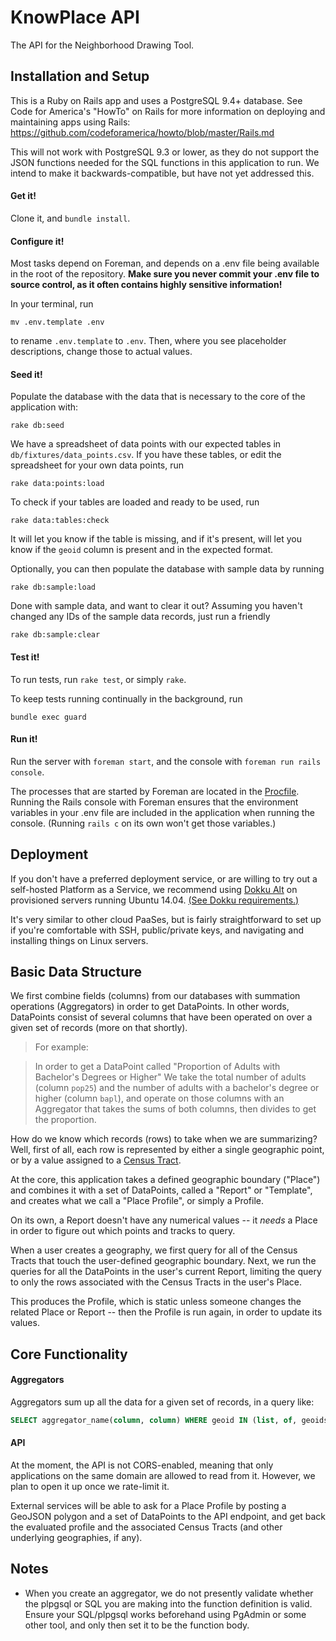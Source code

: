 # KnowPlace API

The API for the Neighborhood Drawing Tool.



## Installation and Setup

This is a Ruby on Rails app and uses a PostgreSQL 9.4+ database. See Code for America's "HowTo" on Rails for more information on deploying and maintaining apps using Rails: https://github.com/codeforamerica/howto/blob/master/Rails.md

This will not work with PostgreSQL 9.3 or lower, as they do not support the JSON functions needed for the SQL functions in this application to run. We intend to make it backwards-compatible, but have not yet addressed this.

#### Get it!

Clone it, and `bundle install`.

#### Configure it!

Most tasks depend on Foreman, and depends on a .env file being available in the root of the repository. __Make sure you never commit your .env file to source control, as it often contains highly sensitive information!__

In your terminal, run

```
mv .env.template .env
```

to rename `.env.template` to `.env`. Then, where you see placeholder descriptions, change those to actual values.

#### Seed it!

Populate the database with the data that is necessary to the core of the application with:

```
rake db:seed
```

We have a spreadsheet of data points with our expected tables in `db/fixtures/data_points.csv`. If you have these tables, or edit the spreadsheet for your own data points, run

```
rake data:points:load
```

To check if your tables are loaded and ready to be used, run

```
rake data:tables:check
```

It will let you know if the table is missing, and if it's present, will let you know if the `geoid` column is present and in the expected format.

Optionally, you can then populate the database with sample data by running

```
rake db:sample:load
```

Done with sample data, and want to clear it out? Assuming you haven't changed any IDs of the sample data records, just run a friendly

```
rake db:sample:clear
```

#### Test it!

To run tests, run `rake test`, or simply `rake`.

To keep tests running continually in the background, run

```
bundle exec guard
```

#### Run it!

Run the server with `foreman start`, and the console with `foreman run rails console`.

The processes that are started by Foreman are located in the [Procfile](Procfile). Running the Rails console with Foreman ensures that the environment variables in your .env file are included in the application when running the console. (Running `rails c` on its own won't get those variables.)


## Deployment

If you don't have a preferred deployment service, or are willing to try out a self-hosted Platform as a Service, we recommend using [Dokku Alt](https://github.com/dokku-alt/dokku-alt) on provisioned servers running Ubuntu 14.04. [(See Dokku requirements.)](https://github.com/dokku-alt/dokku-alt#requirements)

It's very similar to other cloud PaaSes, but is fairly straightforward to set up if you're comfortable with SSH, public/private keys, and navigating and installing things on Linux servers.


## Basic Data Structure

We first combine fields (columns) from our databases with summation operations (Aggregators) in order to get DataPoints. In other words, DataPoints consist of several columns that have been operated on over a given set of records (more on that shortly).

> For example:

> In order to get a DataPoint called "Proportion of Adults with Bachelor's Degrees or Higher" We take the total number of adults (column `pop25`) and the number of adults with a bachelor's degree or higher (column `bapl`), and operate on those columns with an Aggregator that takes the sums of both columns, then divides to get the proportion.


How do we know which records (rows) to take when we are summarizing? Well, first of all, each row is represented by either a single geographic point, or by a value assigned to a [Census Tract](https://en.wikipedia.org/wiki/Census_tract).


At the core, this application takes a defined geographic boundary ("Place") and combines it with a set of DataPoints, called a "Report" or "Template", and creates what we call a "Place Profile", or simply a Profile.

On its own, a Report doesn't have any numerical values -- it _needs_ a Place in order to figure out which points and tracks to query.

When a user creates a geography, we first query for all of the Census Tracts that touch the user-defined geographic boundary. Next, we run the queries for all the DataPoints in the user's current Report, limiting the query to only the rows associated with the Census Tracts in the user's Place.

This produces the Profile, which is static unless someone changes the related Place or Report -- then the Profile is run again, in order to update its values.





## Core Functionality

#### Aggregators

Aggregators sum up all the data for a given set of records, in a query like:

```sql
SELECT aggregator_name(column, column) WHERE geoid IN (list, of, geoids)
```


#### API

At the moment, the API is not CORS-enabled, meaning that only applications on the same domain are allowed to read from it. However, we plan to open it up once we rate-limit it.

External services will be able to ask for a Place Profile by posting a GeoJSON polygon and a set of DataPoints to the API endpoint, and get back the evaluated profile and the associated Census Tracts (and other underlying geographies, if any).


## Notes

- When you create an aggregator, we do not presently validate whether the plpgsql or SQL you are making into the function definition is valid. Ensure your SQL/plpgsql works beforehand using PgAdmin or some other tool, and only then set it to be the function body.




